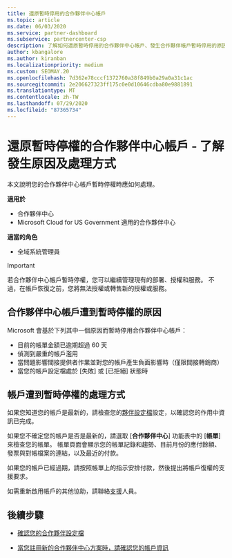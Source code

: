 ```yaml
---
title: 還原暫時停用的合作夥伴中心帳戶
ms.topic: article
ms.date: 06/03/2020
ms.service: partner-dashboard
ms.subservice: partnercenter-csp
description: 了解如何還原暫時停用的合作夥伴中心帳戶、發生合作夥伴帳戶暫時停用的原因，以及暫時停用期間能如何使用帳戶。
author: kbangalore
ms.author: kiranban
ms.localizationpriority: medium
ms.custom: SEOMAY.20
ms.openlocfilehash: 7d362e78cccf1372760a38f849b0a29a0a31c1ac
ms.sourcegitcommit: 2e206627323ff175c0e0d10646cdba80e9881891
ms.translationtype: MT
ms.contentlocale: zh-TW
ms.lasthandoff: 07/29/2020
ms.locfileid: "87365734"
---
```

# <a name="restore-a-suspended-partner-center-account---learn-why-it-happens-and-what-to-do-about-it"></a>還原暫時停權的合作夥伴中心帳戶 - 了解發生原因及處理方式

本文說明您的合作夥伴中心帳戶暫時停權時應如何處理。

**適用於**

-  合作夥伴中心
-  Microsoft Cloud for US Government 適用的合作夥伴中心

**適當的角色**

- 全域系統管理員


> [!IMPORTANT]  
> 若合作夥伴中心帳戶暫時停權，您可以繼續管理現有的部署、授權和服務。 不過，在帳戶恢復之前，您將無法授權或轉售新的授權或服務。

## <a name="why-partner-center-accounts-are-suspended"></a>合作夥伴中心帳戶遭到暫時停權的原因

Microsoft 會基於下列其中一個原因而暫時停用合作夥伴中心帳戶：

- 目前的帳單金額已逾期超過 60 天 
- 偵測到嚴重的帳戶濫用
- 當問題影響間接提供者作業並對您的帳戶產生負面影響時（僅限間接轉銷商）
- 當您的帳戶設定檔處於 [失敗] 或 [已拒絕] 狀態時

## <a name="what-to-do-if-your-account-is-suspended"></a>帳戶遭到暫時停權的處理方式

如果您知道您的帳戶是最新的，請檢查您的[夥伴設定檔](https://partner.microsoft.com/pcv/accountsettings/partnerprofile)設定，以確認您的作用中資訊已完成。 

如果您不確定您的帳戶是否是最新的，請選取 [**合作夥伴中心**] 功能表中的 [**帳單**] 來檢查您的帳單。 帳單頁面會顯示您的帳單記錄和趨勢、目前月份的應付餘額、發票與對帳檔案的連結，以及最近的付款。

如果您的帳戶已經過期，請按照帳單上的指示安排付款，然後提出將帳戶復權的支援要求。 

如需重新啟用帳戶的其他協助，請聯絡[支援](https://partner.microsoft.com/dashboard/support/csp/servicerequests/create)人員。

## <a name="next-steps"></a>後續步驟

- [確認您的合作夥伴設定檔](update-your-partner-profile.md)

- [當您註冊新的合作夥伴中心方案時，請確認您的帳戶資訊](verification-responses.md)
